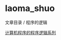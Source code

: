 # laoma_shuo
文章目录 / 程序的逻辑


[计算机程序的程序逻辑系列](https://mp.weixin.qq.com/s?__biz=MzIxOTI1NTk5Nw==&mid=502563834&idx=1&sn=0427372079265bd8570f1f5ebe400c9c&chksm=0fde262838a9af3e7bd7f749c1a0f8a85d9f400725066682567456a7a35e493455def5ed404a&mpshare=1&scene=1&srcid=0303uZrgAaXATmHFjqmrOuHh&key=3fcddbca37a53b4e0140bccbf3f30983c6c87e4de52ad5e9b5d9f427acd9f6f7c2cc182e0e94913ab29cbbe43c0603ec82b6bae5ce40e6e855ef32ab6c487aa6aca478be030a48cef22bea3f635a8f04&ascene=0&uin=MjEyNDY2ODk0Mw==&devicetype=iMac+MacBookPro11,1+OSX+OSX+10.9.4+build(13E28)&version=11020012&pass_ticket=y+t7OqCRW1MDe5aYbkuWpI4yT8WorpOYq0l3Y9qx1dpAHsLx1Qeo+ie7GxQx9gQi "计算机程序的程序逻辑系列")
